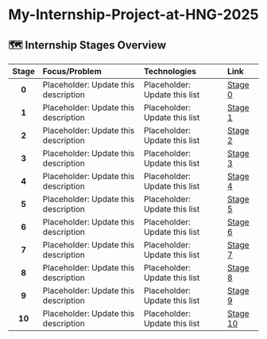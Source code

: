 # My-Internship-Project-at-HNG-2025

## 🗺️ Internship Stages Overview

| Stage | Focus/Problem | Technologies | Link |
| :---: | :--- | :--- | :--- |
| **0** | Placeholder: Update this description | Placeholder: Update this list | [Stage 0](Stage-0) |
| **1** | Placeholder: Update this description | Placeholder: Update this list | [Stage 1](Stage-1) |
| **2** | Placeholder: Update this description | Placeholder: Update this list | [Stage 2](Stage-2) |
| **3** | Placeholder: Update this description | Placeholder: Update this list | [Stage 3](Stage-3) |
| **4** | Placeholder: Update this description | Placeholder: Update this list | [Stage 4](Stage-4) |
| **5** | Placeholder: Update this description | Placeholder: Update this list | [Stage 5](Stage-5) |
| **6** | Placeholder: Update this description | Placeholder: Update this list | [Stage 6](Stage-6) |
| **7** | Placeholder: Update this description | Placeholder: Update this list | [Stage 7](Stage-7) |
| **8** | Placeholder: Update this description | Placeholder: Update this list | [Stage 8](Stage-8) |
| **9** | Placeholder: Update this description | Placeholder: Update this list | [Stage 9](Stage-9) |
| **10** | Placeholder: Update this description | Placeholder: Update this list | [Stage 10](Stage-10) |
